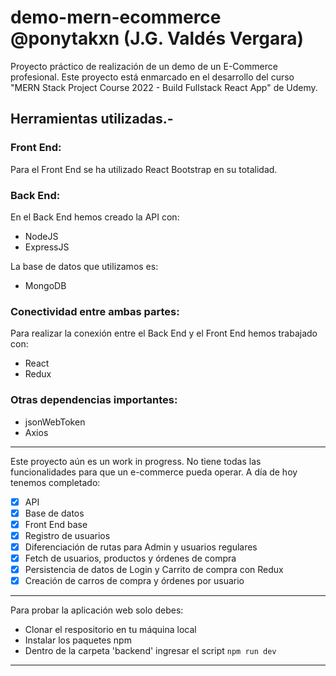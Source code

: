 # demo-mern-ecommerce @ponytakxn (J.G. Valdés Vergara)

Proyecto práctico de realización de un demo de un E-Commerce profesional. Este proyecto está enmarcado en el desarrollo del curso "MERN Stack Project Course 2022 - Build Fullstack React App" de Udemy.

## Herramientas utilizadas.-

### Front End:
Para el Front End se ha utilizado React Bootstrap en su totalidad.

### Back End:
En el Back End hemos creado la API con:
- NodeJS
- ExpressJS

La base de datos que utilizamos es:
- MongoDB

### Conectividad entre ambas partes:
Para realizar la conexión entre el Back End y el Front End hemos trabajado con:
- React
- Redux

### Otras dependencias importantes:
- jsonWebToken
- Axios

<hr />

Este proyecto aún es un work in progress. No tiene todas las funcionalidades para que un e-commerce pueda operar.
A día de hoy tenemos completado:
- [x] API
- [x] Base de datos
- [x] Front End base
- [x] Registro de usuarios
- [x] Diferenciación de rutas para Admin y usuarios regulares
- [x] Fetch de usuarios, productos y órdenes de compra
- [x] Persistencia de datos de Login y Carrito de compra con Redux
- [x] Creación de carros de compra y órdenes por usuario

<hr />

Para probar la aplicación web solo debes:
- Clonar el respositorio en tu máquina local
- Instalar los paquetes npm
- Dentro de la carpeta 'backend' ingresar el script ```npm run dev```

<hr />
